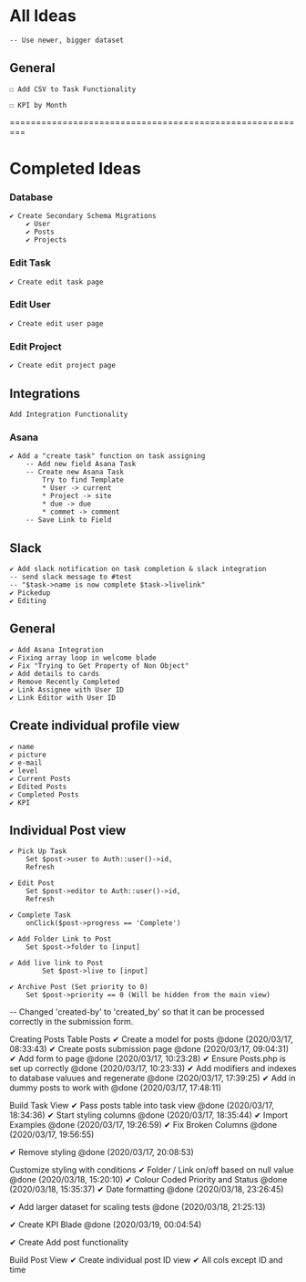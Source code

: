 
# All Ideas

    -- Use newer, bigger dataset

## General

    ☐ Add CSV to Task Functionality

    ☐ KPI by Month

=========================================================

# Completed Ideas

    
### Database
    ✔ Create Secondary Schema Migrations
        ✔ User
        ✔ Posts
        ✔ Projects

### Edit Task
    ✔ Create edit task page

### Edit User
    ✔ Create edit user page
    
### Edit Project
    ✔ Create edit project page

## Integrations
    Add Integration Functionality

### Asana

    ✔ Add a "create task" function on task assigning
        -- Add new field Asana Task
        -- Create new Asana Task
            Try to find Template
            * User -> current
            * Project -> site
            * due -> due
            * commet -> comment 
        -- Save Link to Field

## Slack

    ✔ Add slack notification on task completion & slack integration
    -- send slack message to #test
    -- "$task->name is now complete $task->livelink"
    ✔ Pickedup
    ✔ Editing

## General

    ✔ Add Asana Integration
    ✔ Fixing array loop in welcome blade
    ✔ Fix "Trying to Get Property of Non Object"
    ✔ Add details to cards
    ✔ Remove Recently Completed
    ✔ Link Assignee with User ID
    ✔ Link Editor with User ID

## Create individual profile view
    ✔ name
    ✔ picture
    ✔ e-mail
    ✔ level
    ✔ Current Posts
    ✔ Edited Posts
    ✔ Completed Posts
    ✔ KPI 

## Individual Post view
    ✔ Pick Up Task 
        Set $post->user to Auth::user()->id,
        Refresh

    ✔ Edit Post
        Set $post->editor to Auth::user()->id,
        Refresh  

    ✔ Complete Task
        onClick($post->progress == 'Complete')    

    ✔ Add Folder Link to Post
        Set $post->folder to [input]

    ✔ Add live link to Post
            Set $post->live to [input]

    ✔ Archive Post (Set priority to 0)
        Set $post->priority == 0 (Will be hidden from the main view)

-- Changed 'created-by' to 'created_by' so that it can be processed correctly in the submission form.

Creating Posts Table Posts
✔ Create a model for posts @done (2020/03/17, 08:33:43)
✔ Create posts submission page @done (2020/03/17, 09:04:31)
✔ Add form to page @done (2020/03/17, 10:23:28)
✔ Ensure Posts.php is set up correctly @done (2020/03/17, 10:23:33)
✔ Add modifiers and indexes to database valuues and regenerate @done (2020/03/17, 17:39:25)
✔ Add in dummy posts to work with @done (2020/03/17, 17:48:11)

Build Task View
✔ Pass posts table into task view @done (2020/03/17, 18:34:36)
✔ Start styling columns @done (2020/03/17, 18:35:44)
✔ Import Examples @done (2020/03/17, 19:26:59)
    ✔ Fix Broken Columns @done (2020/03/17, 19:56:55)

✔ Remove styling @done (2020/03/17, 20:08:53)

Customize styling with conditions
✔ Folder / Link on/off based on null value @done (2020/03/18, 15:20:10)
✔ Colour Coded Priority and Status @done (2020/03/18, 15:35:37)
✔ Date formatting @done (2020/03/18, 23:26:45)

✔ Add larger dataset for scaling tests @done (2020/03/18, 21:25:13)

✔ Create KPI Blade @done (2020/03/19, 00:04:54)

✔ Create Add post functionality

Build Post View
✔ Create individual post ID view
    ✔ All cols except ID and time